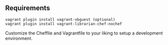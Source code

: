 ## Requirements

    vagrant plugin install vagrant-vbguest (optional)
    vagrant plugin install vagrant-librarian-chef-nochef


Customize the Cheffile and Vagrantfile to your liking to setup a development environment.